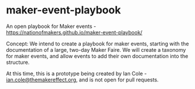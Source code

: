# maker-event-playbook
An open playbook for Maker events - https://nationofmakers.github.io/maker-event-playbook/

Concept: We intend to create a playbook for maker events, starting with the documentation of a large, two-day Maker Faire. 
We will create a taxonomy for maker events, and allow events to add their own documentation into the structure.

At this time, this is a prototype being created by Ian Cole - ian.cole@themakereffect.org, and is not open for pull requests.
